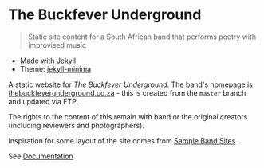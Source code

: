 # The Buckfever Underground
> Static site content for a South African band that performs poetry with improvised music

- Made with [Jekyll](http://jekyllrb.com/)
- Theme: [jekyll-minima](https://github.com/jekyll/minima)

A static website for _The Buckfever Underground_. The band's homepage is [thebuckfeverunderground.co.za](https://thebuckfeverunderground.co.za/) - this is created from the `master` branch and updated via FTP.

The rights to the content of this remain with band or the original creators (including reviewers and photographers).

Inspiration for some layout of the site comes from [Sample Band Sites](https://bandzoogle.com/sample-band-sites).

See [Documentation](/docs/README.md)
